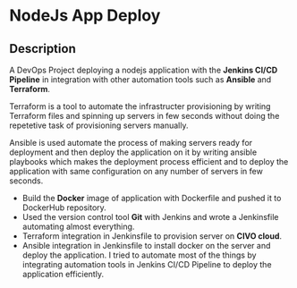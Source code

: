 # NodeJs App Deploy




## Description
A DevOps Project deploying a nodejs application with the **Jenkins CI/CD Pipeline** in integration with other automation tools such as **Ansible** and **Terraform**.

Terraform is a tool to automate the infrastructer provisioning by writing Terraform files and spinning up servers in few seconds without doing the repetetive task of provisioning servers manually.

Ansible is used automate the process of making servers ready for deployment and then deploy the application on it by writing ansible playbooks which makes the deployment process efficient and to deploy the application with same configuration on any number of servers in few seconds.
- Build the **Docker** image of application with Dockerfile and pushed it to DockerHub repository.
- Used the version control tool **Git** with Jenkins and wrote a Jenkinsfile automating almost everything.
- Terraform integration in Jenkinsfile to provision server on **CIVO cloud**.
- Ansible integration in Jenkinsfile to install docker on the server and deploy the application.
I tried to automate most of the things by integrating automation tools in Jenkins CI/CD Pipeline to deploy the application efficiently.

